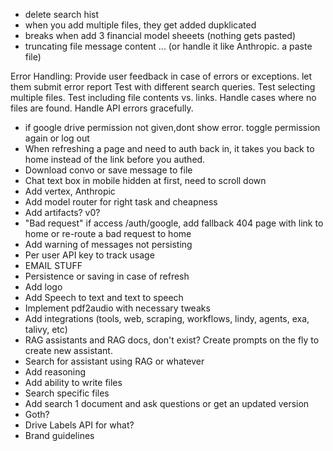 - delete search hist
- when you add multiple files, they get added dupklicated
- breaks when add 3 financial model sheeets (nothing gets pasted)
- truncating file message content ... (or handle it like Anthropic. a paste file)

Error Handling: Provide user feedback in case of errors or exceptions. let them submit error report
Test with different search queries.
Test selecting multiple files.
Test including file contents vs. links.
Handle cases where no files are found.
Handle API errors gracefully.

- if google drive permission not given,dont show error. toggle permission again or log out
- When refreshing a page and need to auth back in, it takes you back to home instead of the link before you authed.
- Download convo or save message to file
- Chat text box in mobile hidden at first, need to scroll down
- Add vertex, Anthropic
- Add model router for right task and cheapness
- Add artifacts? v0?
- "Bad request" if access /auth/google, add fallback 404 page with link to home or re-route a bad request to home
- Add warning of messages not persisting
- Per user API key to track usage
- EMAIL STUFF
- Persistence or saving in case of refresh
- Add logo
- Add Speech to text and text to speech
- Implement pdf2audio with necessary tweaks
- Add integrations (tools, web, scraping, workflows, lindy, agents, exa, talivy, etc)
- RAG assistants and RAG docs, don't exist? Create prompts on the fly to create new assistant.
- Search for assistant using RAG or whatever
- Add reasoning
- Add ability to write files
- Search specific files
- Add search 1 document and ask questions or get an updated version
- Goth?
- Drive Labels API for what?
- Brand guidelines